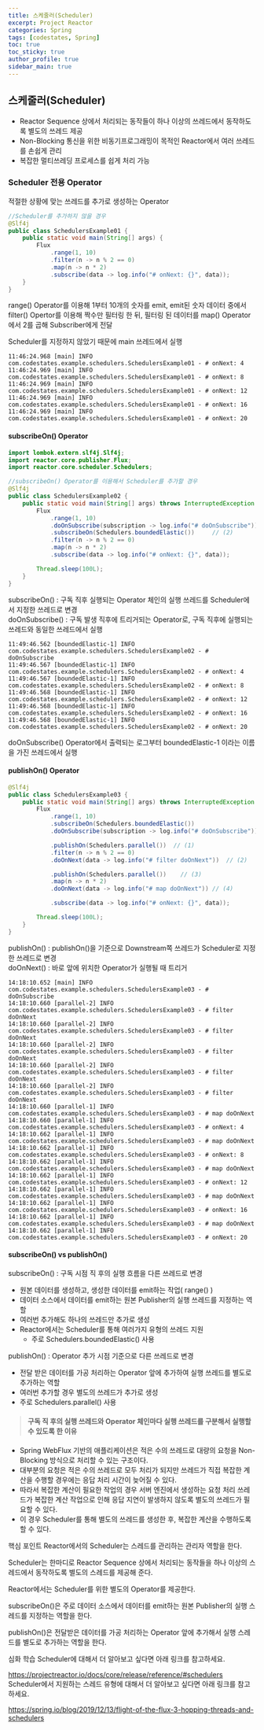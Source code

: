 ```yaml
---
title: 스케줄러(Scheduler)
excerpt: Project Reactor
categories: Spring
tags: [codestates, Spring]
toc: true
toc_sticky: true
author_profile: true
sidebar_main: true
---
```

## 스케줄러(Scheduler)
- Reactor Sequence 상에서 처리되는 동작들이 하나 이상의 쓰레드에서 동작하도록 별도의 쓰레드 제공
- Non-Blocking 통신을 위한 비동기프로그래밍이 목적인 Reactor에서 여러 쓰레드를 손쉽게 관리
- 복잡한 멀티쓰레딩 프로세스를 쉽게 처리 가능

### Scheduler 전용 Operator
적절한 상황에 맞는 쓰레드를 추가로 생성하는 Operator

```Java
//Scheduler를 추가하지 않을 경우
@Slf4j
public class SchedulersExample01 {
    public static void main(String[] args) {
        Flux
            .range(1, 10)
            .filter(n -> n % 2 == 0)
            .map(n -> n * 2)
            .subscribe(data -> log.info("# onNext: {}", data));
    }
}
```
range() Operator를 이용해 1부터 10개의 숫자를 emit, emit된 숫자 데이터 중에서 filter() Opertor를 이용해 짝수만 필터링 한 뒤, 필터링 된 데이터를 map() Operator에서 2를 곱해 Subscriber에게 전달

Scheduler를 지정하지 않았기 때문에 main 쓰레드에서 실행
```
11:46:24.968 [main] INFO com.codestates.example.schedulers.SchedulersExample01 - # onNext: 4
11:46:24.969 [main] INFO com.codestates.example.schedulers.SchedulersExample01 - # onNext: 8
11:46:24.969 [main] INFO com.codestates.example.schedulers.SchedulersExample01 - # onNext: 12
11:46:24.969 [main] INFO com.codestates.example.schedulers.SchedulersExample01 - # onNext: 16
11:46:24.969 [main] INFO com.codestates.example.schedulers.SchedulersExample01 - # onNext: 20
```

#### subscribeOn() Operator

```Java
import lombok.extern.slf4j.Slf4j;
import reactor.core.publisher.Flux;
import reactor.core.scheduler.Schedulers;

//subscribeOn() Operator를 이용해서 Scheduler를 추가할 경우
@Slf4j
public class SchedulersExample02 {
    public static void main(String[] args) throws InterruptedException {
        Flux
            .range(1, 10)
            .doOnSubscribe(subscription -> log.info("# doOnSubscribe"))   // (1)
            .subscribeOn(Schedulers.boundedElastic())     // (2)
            .filter(n -> n % 2 == 0)
            .map(n -> n * 2)
            .subscribe(data -> log.info("# onNext: {}", data));

        Thread.sleep(100L);
    }
}
```
subscribeOn() : 구독 직후 실행되는 Operator 체인의 실행 쓰레드를 Scheduler에서 지정한 쓰레드로 변경  
doOnSubscribe() : 구독 발생 직후에 트리거되는 Operator로, 구독 직후에 실행되는 쓰레드와 동일한 쓰레드에서 실행

```log
11:49:46.562 [boundedElastic-1] INFO com.codestates.example.schedulers.SchedulersExample02 - # doOnSubscribe
11:49:46.567 [boundedElastic-1] INFO com.codestates.example.schedulers.SchedulersExample02 - # onNext: 4
11:49:46.567 [boundedElastic-1] INFO com.codestates.example.schedulers.SchedulersExample02 - # onNext: 8
11:49:46.568 [boundedElastic-1] INFO com.codestates.example.schedulers.SchedulersExample02 - # onNext: 12
11:49:46.568 [boundedElastic-1] INFO com.codestates.example.schedulers.SchedulersExample02 - # onNext: 16
11:49:46.568 [boundedElastic-1] INFO com.codestates.example.schedulers.SchedulersExample02 - # onNext: 20
```
doOnSubscribe() Operator에서 출력되는 로그부터 boundedElastic-1 이라는 이름을 가진 쓰레드에서 실행

#### publishOn() Operator

```Java
@Slf4j
public class SchedulersExample03 {
    public static void main(String[] args) throws InterruptedException {
        Flux
            .range(1, 10)
            .subscribeOn(Schedulers.boundedElastic())
            .doOnSubscribe(subscription -> log.info("# doOnSubscribe"))

            .publishOn(Schedulers.parallel())  // (1)
            .filter(n -> n % 2 == 0)
            .doOnNext(data -> log.info("# filter doOnNext"))  // (2)

            .publishOn(Schedulers.parallel())    // (3)
            .map(n -> n * 2)
            .doOnNext(data -> log.info("# map doOnNext")) // (4)

            .subscribe(data -> log.info("# onNext: {}", data));

        Thread.sleep(100L);
    }
}
```
publishOn() : publishOn()을 기준으로 Downstream쪽 쓰레드가 Scheduler로 지정한 쓰레드로 변경  
doOnNext() : 바로 앞에 위치한 Operator가 실행될 때 트리거

```log
14:18:10.652 [main] INFO com.codestates.example.schedulers.SchedulersExample03 - # doOnSubscribe
14:18:10.660 [parallel-2] INFO com.codestates.example.schedulers.SchedulersExample03 - # filter doOnNext
14:18:10.660 [parallel-2] INFO com.codestates.example.schedulers.SchedulersExample03 - # filter doOnNext
14:18:10.660 [parallel-2] INFO com.codestates.example.schedulers.SchedulersExample03 - # filter doOnNext
14:18:10.660 [parallel-2] INFO com.codestates.example.schedulers.SchedulersExample03 - # filter doOnNext
14:18:10.660 [parallel-2] INFO com.codestates.example.schedulers.SchedulersExample03 - # filter doOnNext
14:18:10.660 [parallel-1] INFO com.codestates.example.schedulers.SchedulersExample03 - # map doOnNext
14:18:10.660 [parallel-1] INFO com.codestates.example.schedulers.SchedulersExample03 - # onNext: 4
14:18:10.662 [parallel-1] INFO com.codestates.example.schedulers.SchedulersExample03 - # map doOnNext
14:18:10.662 [parallel-1] INFO com.codestates.example.schedulers.SchedulersExample03 - # onNext: 8
14:18:10.662 [parallel-1] INFO com.codestates.example.schedulers.SchedulersExample03 - # map doOnNext
14:18:10.662 [parallel-1] INFO com.codestates.example.schedulers.SchedulersExample03 - # onNext: 12
14:18:10.662 [parallel-1] INFO com.codestates.example.schedulers.SchedulersExample03 - # map doOnNext
14:18:10.662 [parallel-1] INFO com.codestates.example.schedulers.SchedulersExample03 - # onNext: 16
14:18:10.662 [parallel-1] INFO com.codestates.example.schedulers.SchedulersExample03 - # map doOnNext
14:18:10.662 [parallel-1] INFO com.codestates.example.schedulers.SchedulersExample03 - # onNext: 20
```

#### subscribeOn() vs publishOn()
subscribeOn() : 구독 시점 직 후의 실행 흐름을 다른 쓰레드로 변경
  - 원본 데이터를 생성하고, 생성한 데이터를 emit하는 작업( range() )
  - 데이터 소스에서 데이터를 emit하는 원본 Publisher의 실행 쓰레드를 지정하는 역할
  - 여러번 추가해도 하나의 쓰레드만 추가로 생성
  - Reactor에서는 Scheduler를 통해 여러가지 유형의 쓰레드 지원
    - 주로 Schedulers.boundedElastic() 사용

publishOn() : Operator 추가 시점 기준으로 다른 쓰레드로 변경
  - 전달 받은 데이터를 가공 처리하는 Operator 앞에 추가하여 실행 쓰레드를 별도로 추가하는 역할
  - 여러번 추가할 경우 별도의 쓰레드가 추가로 생성
  -  주로 Schedulers.parallel() 사용

> #### 구독 직 후의 실행 쓰레드와 Operator 체인마다 실행 쓰레드를 구분해서 실행할 수 있도록 한 이유
-  Spring WebFlux 기반의 애플리케이션은 적은 수의 쓰레드로 대량의 요청을 Non-Blocking 방식으로 처리할 수 있는 구조이다.
- 대부분의 요청은 적은 수의 쓰레드로 모두 처리가 되지만 쓰레드가 직접 복잡한 계산을 수행할 경우에는 응답 처리 시간이 늦어질 수 있다.
- 따라서 복잡한 계산이 필요한 작업의 경우 서버 엔진에서 생성하는 요청 처리 쓰레드가 복잡한 계산 작업으로 인해 응답 지연이 발생하지 않도록 별도의 쓰레드가 필요할 수 있다.
- 이 경우 Scheduler를 통해 별도의 쓰레드를 생성한 후, 복잡한 계산을 수행하도록 할 수 있다.





핵심 포인트
Reactor에서의 Scheduler는 스레드를 관리하는 관리자 역할을 한다.

Scheduler는 한마디로 Reactor Sequence 상에서 처리되는 동작들을 하나 이상의 스레드에서 동작하도록 별도의 스레드를 제공해 준다.

Reactor에서는 Scheduler를 위한 별도의 Operator를 제공한다.

subscribeOn()은 주로 데이터 소스에서 데이터를 emit하는 원본 Publisher의 실행 스레드를 지정하는 역할을 한다.

publishOn()은 전달받은 데이터를 가공 처리하는 Operator 앞에 추가해서 실행 스레드를 별도로 추가하는 역할을 한다.



심화 학습
Scheduler에 대해서 더 알아보고 싶다면 아래 링크를 참고하세요.

https://projectreactor.io/docs/core/release/reference/#schedulers
Scheduler에서 지원하는 스레드 유형에 대해서 더 알아보고 싶다면 아래 링크를 참고하세요.

https://spring.io/blog/2019/12/13/flight-of-the-flux-3-hopping-threads-and-schedulers
